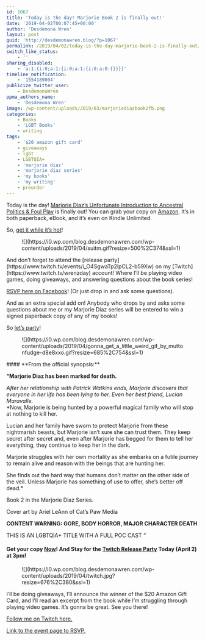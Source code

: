 ```yaml
---
id: 1067
title: 'Today is the day! Marjorie Book 2 is finally out!'
date: '2019-04-02T00:07:45+00:00'
author: 'Desdemona Wren'
layout: post
guid: 'http://desdemonawren.blog/?p=1067'
permalink: /2019/04/02/today-is-the-day-marjorie-book-2-is-finally-out/
switch_like_status:
    - ''
sharing_disabled:
    - 'a:1:{i:0;a:1:{i:0;a:1:{i:0;a:0:{}}}}'
timeline_notification:
    - '1554189004'
publicize_twitter_user:
    - DesdemonaWren
ppma_authors_name:
    - 'Desdemona Wren'
image: /wp-content/uploads/2019/03/marjoriediazbook2fb.png
categories:
    - Books
    - 'LGBT Books'
    - writing
tags:
    - '$20 amazon gift card'
    - giveaways
    - lgbt
    - LGBTQIA+
    - 'marjorie diaz'
    - 'marjorie diaz series'
    - 'my books'
    - 'my writing'
    - preorder
---
```


 Today is the day! [Marjorie Diaz’s Unfortunate Introduction to Ancestral Politics &amp; Foul Play](https://www.amazon.com/gp/product/B07P86KDNM) is finally out! You can grab your copy on [Amazon](https://www.amazon.com/gp/product/B07P86KDNM). It’s in both paperback, eBook, and it’s even on Kindle Unlimited.  
  
So, [get it while it’s hot](https://www.amazon.com/gp/product/B07P86KDNM)!

<div class="wp-block-image"><figure class="aligncenter">![](https://i0.wp.com/blog.desdemonawren.com/wp-content/uploads/2019/04/suitm.gif?resize=500%2C374&ssl=1)</figure></div>And don’t forget to attend the [release party](https://www.twitch.tv/events/i_O4SgwaTp2lpCL2-b59Xw) on my [Twitch](https://www.twitch.tv/wrenzday) account! Where I’ll be playing video games, doing giveaways, and answering questions about the book series!  
  
[RSVP here on Facebook](https://www.facebook.com/events/637773386651868/)! (Or just drop in and ask some questions).

And as an extra special add on! Anybody who drops by and asks some questions about me or my Marjorie Diaz series will be entered to win a signed paperback copy of any of my books!

So [let’s party](https://www.twitch.tv/wrenzday)!

<figure class="wp-block-image">![](https://i0.wp.com/blog.desdemonawren.com/wp-content/uploads/2019/04/gonna_get_a_little_weird_gif_by_muttonfudge-d8e8xxo.gif?resize=685%2C754&ssl=1)</figure>#### **From the official synopsis:** 

**“Marjorie Diaz has been marked for death.**  
  
*After her relationship with Patrick Watkins ends, Marjorie discovers that everyone in her life has been lying to her. Even her best friend, Lucian Maravalle.*   
 *Now, Marjorie is being hunted by a powerful magical family who will stop at nothing to kill her.   
  
Lucian and her family have sworn to protect Marjorie from these nightmarish beasts, but Marjorie isn’t sure she can trust them. They keep secret after secret and, even after Marjorie has begged for them to tell her everything, they continue to keep her in the dark.   
  
Marjorie struggles with her own mortality as she embarks on a futile journey to remain alive and reason with the beings that are hunting her.   
  
She finds out the hard way that humans don’t matter on the other side of the veil. Unless Marjorie has something of use to offer, she’s better off dead.*  
  
Book 2 in the Marjorie Diaz Series.  
  
Cover art by Ariel LeAnn of Cat’s Paw Media  
  
**CONTENT WARNING: GORE, BODY HORROR, MAJOR CHARACTER DEATH**  
  
THIS IS AN LGBTQIA+ TITLE WITH A FULL POC CAST “

#### Get your copy [Now](https://www.amazon.com/gp/product/B07P86KDNM)! And Stay for the [Twitch Release Party](https://www.twitch.tv/wrenzday) Today (April 2) at 3pm!

<figure class="wp-block-image">![](https://i0.wp.com/blog.desdemonawren.com/wp-content/uploads/2019/04/twitch.jpg?resize=676%2C380&ssl=1)</figure>I’ll be doing giveaways, I’ll announce the winner of the $20 Amazon Gift Card, and I’ll read an excerpt from the book while I’m struggling through playing video games. It’s gonna be great. See you there!

[Follow me on Twitch here.](https://www.twitch.tv/wrenzday)

[Link to the event page to RSVP. ](https://www.facebook.com/events/637773386651868/)